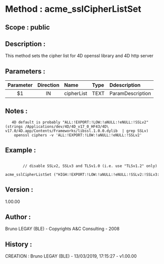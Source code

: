 ﻿# **Method :** acme_sslCipherListSet## **Scope :** public## **Description :** This method sets the cipher list for 4D openssl library and 4D http server## **Parameters :** | Parameter | Direction | Name | Type | Ddescription | |:----:|:----:|:----|:----|:----| | $1 | IN | cipherList | TEXT | ParamDescription | ## **Notes :**        4D default is probably "ALL:!EXPORT:!LOW:!aNULL:!eNULL:!SSLv2" (strings /Applications/dev/4D/4D_v17_0_HF43/4D\ v17.0/4D.app/Contents/Frameworks/libssl.1.0.0.dylib  | grep SSLv)        openssl ciphers -v 'ALL:!EXPORT:!LOW:!aNULL:!eNULL:!SSLv2'## **Example :** ```        // disable SSLv2, SSLv3 and TLSv1.0 (i.e. use "TLSv1.2" only)       acme_sslCipherListSet ("HIGH:!EXPORT:!LOW:!aNULL:!eNULL:!SSLv2:!SSLv3:!TLSv1:@STRENGTH")```## **Version :** 1.00.00## **Author :** Bruno LEGAY (BLE) - Copyrights A&C Consulting - 2008## **History :**  CREATION : Bruno LEGAY (BLE) - 13/03/2019, 17:15:27 - v1.00.00